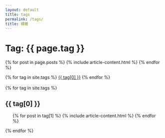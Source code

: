 ```yaml
---
layout: default
title: tags
permalink: /tags/
title: 標籤
---
```


<div class="arhive-head">
  <div class="container">
    <h1 class="archive-title">Tag: <span>{{ page.tag }}</span></h1>
  </div>
</div>


{% for post in page.posts %}
  {% include article-content.html %}
{% endfor %}


<div class="tags-expo">
  <div class="tags-expo-list">
    {% for tag in site.tags %}
    <a href="#{{ tag[0] | slugify }}" class="post-tag">{{ tag[0] }}</a>
    {% endfor %}
  </div>
  <br/>
  <div class="tags-expo-section">
    {% for tag in site.tags %}
    <h2 id="{{ tag[0] | slugify }}">{{ tag[0] }}</h2>
    <ul class="tags-expo-posts">
      {% for post in tag[1] %}
       {% include article-content.html %}
      {% endfor %}
    </ul>
    {% endfor %}
  </div>
</div>
